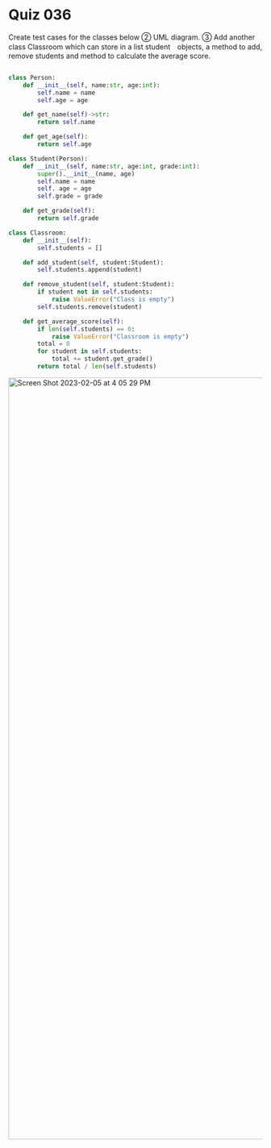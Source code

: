# Quiz 036

Create test cases for the classes below ② UML diagram. ③ Add another class Classroom which can store in a list student　objects, a method to add, remove students and method to calculate the average score.

```.py

class Person:
    def __init__(self, name:str, age:int):
        self.name = name
        self.age = age

    def get_name(self)->str:
        return self.name

    def get_age(self):
        return self.age

class Student(Person):
    def __init__(self, name:str, age:int, grade:int):
        super().__init__(name, age)
        self.name = name
        self. age = age
        self.grade = grade

    def get_grade(self):
        return self.grade

class Classroom:
    def __init__(self):
        self.students = []

    def add_student(self, student:Student):
        self.students.append(student)

    def remove_student(self, student:Student):
        if student not in self.students:
            raise ValueError("Class is empty")
        self.students.remove(student)

    def get_average_score(self):
        if len(self.students) == 0:
            raise ValueError("Classroom is empty")
        total = 0
        for student in self.students:
            total += student.get_grade()
        return total / len(self.students)
```

<img width="1512" alt="Screen Shot 2023-02-05 at 4 05 29 PM" src="https://user-images.githubusercontent.com/111751273/216806290-bb35c894-a167-4235-987d-74c0cdde3366.png">


